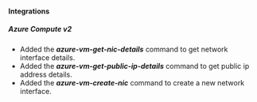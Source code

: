 #### Integrations
##### Azure Compute v2
- Added the ***azure-vm-get-nic-details*** command to get network interface details.
- Added  the ***azure-vm-get-public-ip-details*** command to get public ip address details.
- Added  the ***azure-vm-create-nic*** command to create a new network interface.
